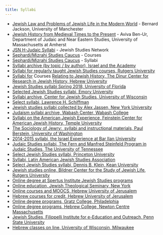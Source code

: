 ```yaml
---
title: Syllabi
---
```


-   [Jewish Law and Problems of Jewish Life in the Modern World](http://www.art.man.ac.uk/reltheol/jewish/TH9191.htm) - Bernard Jackson, University of Manchester
-   [Jewish History from Medieval Times to the Present](http://www-unix.oit.umass.edu/%7Ejuda102/info/syllabus.html) - Aviva Ben-Ur, Department of Judaic and Near Eastern Studies, University of Massachusetts at Amherst
-   [JSN H-Judaic Syllabi](http://www2.h-net.msu.edu/%7Ejudaic/syllabi/) - Jewish Studies Network
-   [Sephardi/Mizrahi Studies Caucus](http://www.princeton.edu/%7Ersimon/courses.html) - Courses
-   [Sephardi/Mizrahi Studies Caucus](http://www.princeton.edu/%7Ersimon/syllabi.html) - Syllabi
-   [Syllabi archive (by topic / by author), Israel and the Academy](http://israelandtheacademy.org/syllabi-category/topic/)
-   [Syllabi for regularly taught Jewish Studies courses, Rutgers University](http://jewishstudies.rutgers.edu/courses/371-syllabi-of-regularly-taught-jewish-studies-courses)
-   [Syllabi for](http://jewishhistory.huji.ac.il/Syllabi/syllabi.htm) Courses [Relating to Jewish History, The Dinur Center for Research in Jewish History, Hebrew University](http://jewishhistory.huji.ac.il/Syllabi/syllabi.htm)
-   [Jewish Studies syllabi Spring 2018, University of Florida](http://www.jst.ufl.edu/syllabi.shtml)
-   [Selected Jewish Studies syllabi, Emory University](http://www.js.emory.edu/BLUMENTHAL/index4.html)
-   [Syllabi archive, Center for Jewish Studies, University of Wisconsin](https://jewishstudies.wisc.edu/academics/syllabi-archive/)
-   [Select syllabi, Lawrence H. Schiffman](http://lawrenceschiffman.com/resources/syllabi/)
-   [Jewish studies syllabi collected by Alex Jassen, New York University](https://sites.google.com/a/nyu.edu/alexjassen/course-syllabi)
-   [Judaism syllabi archive, Wabash Center, Wabash College](https://www.wabashcenter.wabash.edu/syllabi-topic/judaism/)
-   [Syllabi on the American Jewish Experience, Feinstein Center for American Jewish History, Temple University](http://www.cla.temple.edu/feinsteincenter/resources/syllabi-on-american-jewish-experience/)
-   [The Sociology of Jewry:  syllabi and instructional materials, Paul Berstein, University of Washington](http://www.overcominghateportal.org/uploads/5/4/1/5/5415260/sociology_of_jewry.pdf)
-   [2014-2015 syllabi, the Israel Experience at Bar Ilan University](http://israelxp.com/academics/2014-15-syllabi/)
-   [Judaic Studies syllabi, The Fern and Manfred Steinfeld Program in Judaic Studies, The University of Tennessee](http://judaic.utk.edu/undergrad/syllabi.php)
-   [Select Jewish Studies syllabi, Princeton University](http://www.princeton.edu/~rsimon/syllabi.html)
-   [Syllabi, Latin American Jewish Studies Association](http://www.lajsa.org/resources/syllabi-and-course-descriptions/)
-   [Select Jewish Studies syllabi, Dennis B. Klein, Kean University](http://www.kean.edu/~dklein/classes.htm)
-   [Jewish studies online, Bildner Center for the Study of Jewish Life, Rutgers University](https://bildnercenter.rutgers.edu/online-studies)
-   [Online degree at Spertus Institute Jewish Studies programs](https://www.spertus.edu/jewishstudies/distance-learning)
-   [Online education, Jewish Theological Seminary, New York](http://www.jtsa.edu/online-education-and-distance-learning)
-   [Online courses and MOOCS, Hebrew University of Jerusalem](https://new.huji.ac.il/en/MOOC)
-   [Hebrew courses for credit, Hebrew University of Jerusalem](http://languages.huji.ac.il/)
-   [Online degree programs, Gratz College, Philadelphia](https://www.gratz.edu/?gclid=EAIaIQobChMIu-K78OWC2QIVxF6GCh1eZAptEAMYASAAEgKdtfD_BwE)
-   [Online degree programs, Hebrew College, Newton Centre Massachusetts](https://www.collegefactual.com/colleges/hebrew-college/academic-life/distance-learning/)
-   [Jewish Studies, Filippelli Institute for e-Education and Outreach, Penn State University](http://www.la.psu.edu/online/students-resources/online-courses/jewish-studies)
-   [Hebrew classes on line, University of Wisconsin, Milwaukee](http://uwm.edu/languages/hebrew-classes-online/)